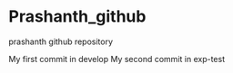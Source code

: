 # Prashanth_github
prashanth github repository

My first commit in develop
My second commit in exp-test

